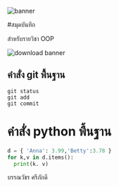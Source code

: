 ![banner](https://picsum.photos/800/250)

#สมุดบันทึก

สำหรับรายวิชา OOP

![download banner](https://github.com/chin6112/chin6112.github.io/assets/159878397/365f93f2-c0f4-428c-8be0-805819c29f37)

## คำสั่ง git พื้นฐาน
```
git status
git add
git commit
```
# คำสั่ง python พื้นฐาน
```python
d = { 'Anna': 3.99,'Betty':3.78 }
for k,v in d.items():
  print(k. v)
```
บรรณวัชร ศรีภักดี
